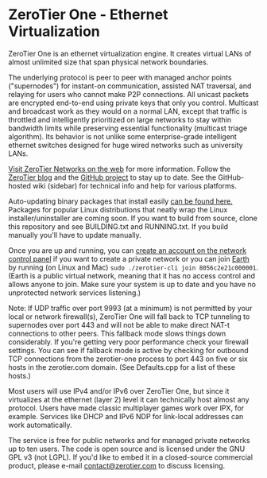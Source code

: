 ZeroTier One - Ethernet Virtualization
======

ZeroTier One is an ethernet virtualization engine. It creates virtual LANs of almost unlimited size that span physical network boundaries.

The underlying protocol is peer to peer with managed anchor points ("supernodes") for instant-on communication, assisted NAT traversal, and relaying for users who cannot make P2P connections. All unicast packets are encrypted end-to-end using private keys that only you control. Multicast and broadcast work as they would on a normal LAN, except that traffic is throttled and intelligently prioritized on large networks to stay within bandwidth limits while preserving essential functionality (multicast triage algorithm). Its behavior is not unlike some enterprise-grade intelligent ethernet switches designed for huge wired networks such as university LANs.

[Visit ZeroTier Networks on the web](https://www.zerotier.com/) for more information. Follow the [ZeroTier blog](https://www.zerotier.com/blog/) and the [GitHub project](https://github.com/zerotier/ZeroTierOne) to stay up to date. See the GitHub-hosted wiki (sidebar) for technical info and help for various platforms.

Auto-updating binary packages that install easily [can be found here.](https://www.zerotier.com/download.html) Packages for popular Linux distributions that neatly wrap the Linux installer/uninstaller are coming soon. If you want to build from source, clone this repository and see BUILDING.txt and RUNNING.txt. If you build manually you'll have to update manually.

Once you are up and running, you can [create an account on the network control panel](https://www.zerotier.com/networks.html) if you want to create a private network or you can join [Earth](https://www.zerotier.com/earth.html) by running (on Linux and Mac) `sudo ./zerotier-cli join 8056c2e21c000001`. (Earth is a public virtual network, meaning that it has no access control and allows anyone to join. Make sure your system is up to date and you have no unprotected network services listening.)

Note: If UDP traffic over port 9993 (at a minimum) is not permitted by your local or network firewall(s), ZeroTier One will fall back to TCP tunneling to supernodes over port 443 and will not be able to make direct NAT-t connections to other peers. This fallback mode slows things down considerably. If you're getting very poor performance check your firewall settings. You can see if fallback mode is active by checking for outbound TCP connections from the zerotier-one process to port 443 on five or six hosts in the zerotier.com domain. (See Defaults.cpp for a list of these hosts.)

Most users will use IPv4 and/or IPv6 over ZeroTier One, but since it virtualizes at the ethernet (layer 2) level it can technically host almost any protocol. Users have made classic multiplayer games work over IPX, for example. Services like DHCP and IPv6 NDP for link-local addresses can work automatically.

The service is free for public networks and for managed private networks up to ten users. The code is open source and is licensed under the GNU GPL v3 (not LGPL). If you'd like to embed it in a closed-source commercial product, please e-mail [contact@zerotier.com](mailto:contact@zerotier.com) to discuss licensing.
